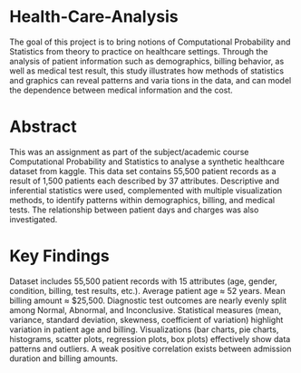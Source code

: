 # Health-Care-Analysis
The goal of this project is to bring notions of Computational Probability and Statistics from theory to practice on healthcare settings. Through the analysis of patient information such as demographics, billing behavior, as well as medical test result, this study illustrates how methods of statistics and graphics can reveal patterns and varia tions in the data, and can model the dependence between medical information and the cost.
# Abstract
This was an assignment as part of the subject/academic course Computational Probability and Statistics to analyse a synthetic healthcare dataset from kaggle. This data set contains 55,500 patient records as a result of 1,500 patients each described by 37 attributes. Descriptive and inferential statistics were used, complemented with multiple visualization methods, to identify patterns within demographics, billing, and medical tests. The relationship between patient days and charges was also investigated.
# Key Findings
Dataset includes 55,500 patient records with 15 attributes (age, gender, condition, billing, test results, etc.).
Average patient age ≈ 52 years.
Mean billing amount ≈ $25,500.
Diagnostic test outcomes are nearly evenly split among Normal, Abnormal, and Inconclusive.
Statistical measures (mean, variance, standard deviation, skewness, coefficient of variation) highlight variation in patient age and billing.
Visualizations (bar charts, pie charts, histograms, scatter plots, regression plots, box plots) effectively show data patterns and outliers.
A weak positive correlation exists between admission duration and billing amounts.
